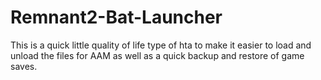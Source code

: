 # Remnant2-Bat-Launcher

This is a quick little quality of life type of hta to make it easier to load and unload the files for AAM as well as a quick backup and restore of game saves.
